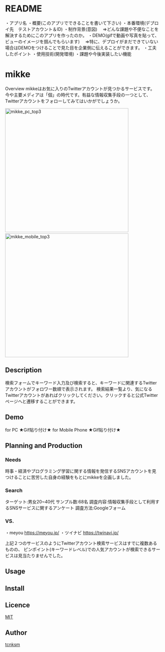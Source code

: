 # README

・アプリ名
・概要(このアプリでできることを書いて下さい)
・本番環境(デプロイ先　テストアカウント＆ID)
・制作背景(意図)
　⇒どんな課題や不便なことを解決するためにこのアプリを作ったのか。
・DEMO(gifで動画や写真を貼って、ビューのイメージを掴んでもらいます)
　⇒特に、デプロイがまだできていない場合はDEMOをつけることで見た目を企業側に伝えることができます。
・工夫したポイント
・使用技術(開発環境)
・課題や今後実装したい機能

mikke
====
Overview
mikkeはお気に入りのTwitterアカウントが見つかるサービスです。<br>
今や主要メディアは「個」の時代です。有益な情報収集手段の一つとして、Twitterアカウントをフォローしてみてはいかがでしょうか。

<img height="400" alt="mikke_pc_top3" src="https://user-images.githubusercontent.com/64205946/86460653-b8ea5b80-bd63-11ea-8d9d-50263463c6fb.png">　<img height="400" alt="mikke_mobile_top3" src="https://user-images.githubusercontent.com/64205946/86460874-19799880-bd64-11ea-8150-d8528ffd8802.png">

## Description
検索フォームでキーワード入力及び検索すると、キーワードに関連するTwitterアカウントがフォロワー数順で表示されます。
検索結果一覧より、気になるTwitterアカウントがあればクリックしてください。クリックすると公式Twitterページへと遷移することができます。

## Demo
for PC
★Gif貼り付け★
for Mobile Phone
★Gif貼り付け★

## Planning and Production
### Needs
時事・経済やプログラミング学習に関する情報を発信するSNSアカウントを見つけることに苦労した自身の経験をもとにmikkeを企画しました。

### Search
ターゲット:男女20~40代
サンプル数:68名
調査内容:情報収集手段として利用するSNSサービスに関するアンケート
調査方法:Googleフォーム

### VS. 
・meyou
https://meyou.jp/
・ツイナビ
https://twinavi.jp/

上記２つのサービスのようにTwitterアカウント検索サービスはすでに複数あるものの、
ピンポイント(キーワードレベル)での人気アカウントが検索できるサービスは見当たりませんでした。

## Usage

## Install

## Licence

[MIT](https://github.com/tcnksm/tool/blob/master/LICENCE)

## Author

[tcnksm](https://github.com/tcnksm)
